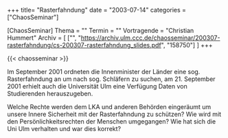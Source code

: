 +++
title= "Rasterfahndung"
date = "2003-07-14"
categories = ["ChaosSeminar"]

[ChaosSeminar]
Thema = ""
Termin = ""
Vortragende = "Christian Hummert"
Archiv = [
	["", "https://archiv.ulm.ccc.de/chaosseminar/200307-rasterfahndung/cs-200307-rasterfahndung_slides.pdf", "158750"]
	]
+++

{{< chaosseminar >}}

Im September 2001 ordneten die Innenminister der Länder eine sog. Rasterfahndung an um nach sog. Schläfern zu suchen, am 21. September 2001 erhielt auch die Universität Ulm eine Verfügung Daten von Studierenden herauszugeben.

Welche Rechte werden dem LKA und anderen Behörden eingeräumt um unsere Innere Sicherheit mit der Rasterfahndung zu schützen? Wie wird mit den Persönlichkeitsrechten der Menschen umgegangen? Wie hat sich die Uni Ulm verhalten und war dies korrekt?
